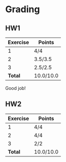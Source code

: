 # Grading

## HW1

| Exercise  | Points    |
|-----------|-----------|
| 1         | 4/4       |
| 2         | 3.5/3.5   |
| 3         | 2.5/2.5   |
| **Total** | 10.0/10.0 |

Good job!

## HW2

| Exercise  | Points    |
|-----------|-----------|
| 1         | 4/4       |
| 2         | 4/4       |
| 3         | 2/2       |
| **Total** | 10.0/10.0 |
